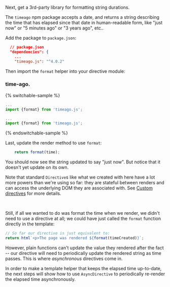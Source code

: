 Next, get a 3rd-party library for formatting string durations.

The `timeago` npm package accepts a date, and returns a string describing the
time that has elapsed since that date in human-readable form, like "just now" or
"5 minutes ago" or "3 years ago", etc..

Add the package to `package.json`:

```json
  // package.json
  "dependencies": {
    ...
    "timeago.js": "^4.0.2"
```

Then import the `format` helper into your directive module:

### time-ago.<ts-js></ts-js>

{% switchable-sample %}

```ts
...
import {format} from 'timeago.js';
```

```js
...
import {format} from 'timeago.js';
```

{% endswitchable-sample %}

Last, update the render method to use `format`:

```ts
    return format(time);
```

You should now see the string updated to say "just now". But notice that it
doesn't yet update on its own.

<aside class="info">

Note that standard `Directive`s like what we created with here have a lot more
powers than we're using so far: they are stateful between renders and can access
the underlying DOM they are associated with. See [Custom
directives](/docs/templates/custom-directives/#creating-class-based-directives)
for more details.

<br>

Still, if all we wanted to do was format the time when we render, we didn't
need to use a directive at all; we could have just called the `format` function
directly in the template:

```ts
// So far our directive is just equivalent to:
return html`<p>The page was rendered ${format(timeCreated)}`;
```

However, plain functions can't update the value they rendered after the fact --
our directive will need to periodically update the rendered string as time
passes. This is where _asynchronous_ directives come in.

</aside>

In order to make a template helper that keeps the elapsed time up-to-date, the
next steps will show how to use `AsyncDirective` to periodically re-render the
elapsed time asynchronously.
